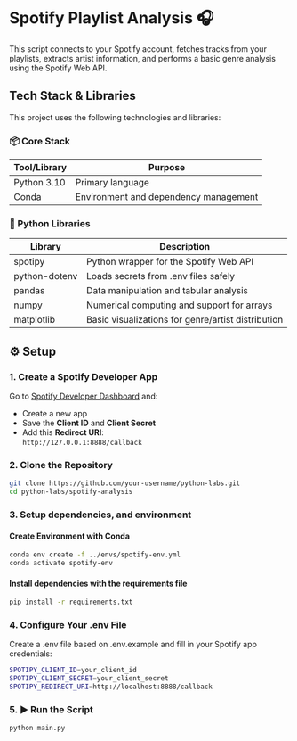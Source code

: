 # Spotify Playlist Analysis 🎧

This script connects to your Spotify account, fetches tracks from your playlists, extracts artist information, and performs a basic genre analysis using the Spotify Web API.


## Tech Stack & Libraries
This project uses the following technologies and libraries:

### 📦 Core Stack

|Tool/Library|Purpose|
|--|--|
|Python 3.10|Primary language|
|Conda|Environment and dependency management|

### 🧰 Python Libraries

|Library|Description|
|--|--|
|spotipy|Python wrapper for the Spotify Web API|
|python-dotenv|Loads secrets from .env files safely|
|pandas|Data manipulation and tabular analysis|
|numpy|Numerical computing and support for arrays|
|matplotlib|Basic visualizations for genre/artist distribution|

## ⚙️ Setup

### 1. Create a Spotify Developer App

Go to [Spotify Developer Dashboard](https://developer.spotify.com/dashboard/) and:

- Create a new app
- Save the **Client ID** and **Client Secret**
- Add this **Redirect URI**:  
  `http://127.0.0.1:8888/callback`

### 2. Clone the Repository

```bash
git clone https://github.com/your-username/python-labs.git
cd python-labs/spotify-analysis
```

### 3. Setup dependencies, and environment

#### Create Environment with Conda

```bash
conda env create -f ../envs/spotify-env.yml
conda activate spotify-env
```

#### Install dependencies with the requirements file

```bash
pip install -r requirements.txt
```

### 4. Configure Your .env File

Create a .env file based on .env.example and fill in your Spotify app credentials:

```bash
SPOTIPY_CLIENT_ID=your_client_id
SPOTIPY_CLIENT_SECRET=your_client_secret
SPOTIPY_REDIRECT_URI=http://localhost:8888/callback
```

### 5. ▶️ Run the Script

```bash
python main.py
```



